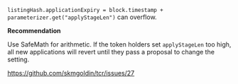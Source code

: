 `listingHash.applicationExpiry = block.timestamp + parameterizer.get("applyStageLen")` can overflow.

**Recommendation**

Use SafeMath for arithmetic. If the token holders set `applyStageLen` too high, all new applications will revert until they pass a proposal to change the setting.

<https://github.com/skmgoldin/tcr/issues/27>
